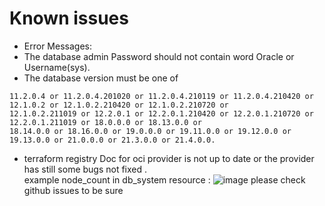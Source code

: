 

# Known issues
- Error Messages: 
- The database admin Password should not contain word Oracle or Username(sys).
- The database version must be one of
```
11.2.0.4 or 11.2.0.4.201020 or 11.2.0.4.210119 or 11.2.0.4.210420 or 12.1.0.2 or 12.1.0.2.210420 or 12.1.0.2.210720 or 
12.1.0.2.211019 or 12.2.0.1 or 12.2.0.1.210420 or 12.2.0.1.210720 or 12.2.0.1.211019 or 18.0.0.0 or 18.13.0.0 or 
18.14.0.0 or 18.16.0.0 or 19.0.0.0 or 19.11.0.0 or 19.12.0.0 or 19.13.0.0 or 21.0.0.0 or 21.3.0.0 or 21.4.0.0.
```

- terraform registry Doc for oci provider is not up to date or the provider has still some bugs not fixed .  
example  node_count in db_system resource : ![image](https://user-images.githubusercontent.com/29458929/150219444-eb080f56-0d5e-40ea-9276-72e3860755a2.png)
please check github issues to be sure 
